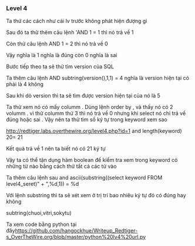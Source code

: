 ### Level 4

Ta thứ các cách như cái lv trước không phát hiện đượng gì 

Sau đó ta thử thêm câu lệnh 'AND 1 = 1 thì nó trả về 1 

Còn thử câu lệnh AND 1 = 2 thì nó trả về 0

Vậy nghĩa là 1 nghĩa là đúng còn 0 nghĩa là sai 

Bước tiếp theo ta sẽ thử tìm version của SQL 

Ta thêm câu lệnh AND subtring(version(),1,1) = 4 nghĩa là version hiện tại có phải là 4 không 

Sau khi dò version thì ta sẽ tìm được version hiện tại của nó là 5

Ta thử xem nó có mấy columm . Dùng lệnh order by , và thấy nó có 2 volumm . vì thử columm thứ 3 thì nó trả về 0 nhưng khi select nó chỉ trả về đúng hoặc sai . Vậy nên ta thử tìm số ký tự trong keyword xem sao

http://redtiger.labs.overthewire.org/level4.php?id=1 and length(keyword) 20= 21

Kết quả trả về 1 nên ta biết nó có 21 ký tự 

Vậy ta có thể tận dụng hàm boolean để kiểm tra xem trong keyword có những từ nào bằng cách thử tất cả các từ vào

Ta thêm câu lệnh sau and ascii(substring((select keyword FROM  level4_seret)" + ",%d,1)) = %d

Với lệnh substring thì ta sẽ xét xem ở trị trí bao nhiêu ký tự đó có đúng hay không

subtring(chuoi,vitri,sokytu)

Ta xem code bằng python tại đây<https://github.com/hangockhue/Writeup_Redtiger-s_OverTheWire.org/blob/master/python%20lv4%20url.py>
